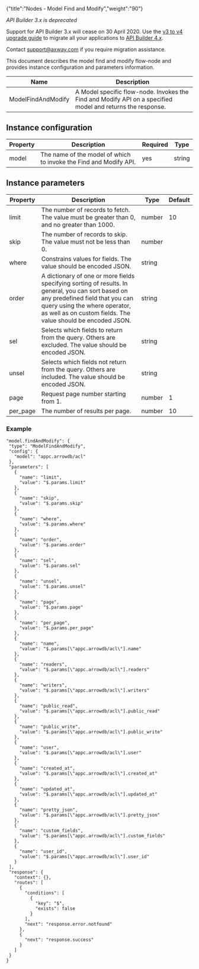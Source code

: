 {"title":"Nodes - Model Find and Modify","weight":"90"}

*API Builder 3.x is deprecated*

Support for API Builder 3.x will cease on 30 April 2020. Use the [v3 to v4 upgrade guide](https://docs.axway.com/bundle/API_Builder_4x_allOS_en/page/api_builder_v3_to_v4_upgrade_guide.html) to migrate all your applications to [API Builder 4.x](https://docs.axway.com/bundle/API_Builder_4x_allOS_en/page/api_builder_getting_started_guide.html).

Contact [support@axway.com](mailto:support@axway.com) if you require migration assistance.

This document describes the model find and modify flow-node and provides instance configuration and parameters information.

| Name | Description |
| --- | --- |
| ModelFindAndModify | A Model specific flow-node. Invokes the Find and Modify API on a specified model and returns the response. |

## Instance configuration

| Property | Description | Required | Type |
| --- | --- | --- | --- |
| model | The name of the model of which to invoke the Find and Modify API. | yes | string |

## Instance parameters

| Property | Description | Type | Default |
| --- | --- | --- | --- |
| limit | The number of records to fetch. The value must be greater than 0, and no greater than 1000. | number | 10 |
| skip | The number of records to skip. The value must not be less than 0. | number |  |
| where | Constrains values for fields. The value should be encoded JSON. | string |  |
| order | A dictionary of one or more fields specifying sorting of results. In general, you can sort based on any predefined field that you can query using the where operator, as well as on custom fields. The value should be encoded JSON. | string |  |
| sel | Selects which fields to return from the query. Others are excluded. The value should be encoded JSON. | string |  |
| unsel | Selects which fields not return from the query. Others are included. The value should be encoded JSON. | string |  |
| page | Request page number starting from 1. | number | 1 |
| per\_page | The number of results per page. | number | 10 |

### Example

```
"model.findAndModify": {
 "type": "ModelFindAndModify",
 "config": {
   "model": "appc.arrowdb/acl"
 },
 "parameters": [
   {
     "name": "limit",
     "value": "$.params.limit"
   },
   {
     "name": "skip",
     "value": "$.params.skip"
   },
   {
     "name": "where",
     "value": "$.params.where"
   },
   {
     "name": "order",
     "value": "$.params.order"
   },
   {
     "name": "sel",
     "value": "$.params.sel"
   },
   {
     "name": "unsel",
     "value": "$.params.unsel"
   },
   {
     "name": "page",
     "value": "$.params.page"
   },
   {
     "name": "per_page",
     "value": "$.params.per_page"
   },
   {
     "name": "name",
     "value": "$.params[\"appc.arrowdb/acl\"].name"
   },
   {
     "name": "readers",
     "value": "$.params[\"appc.arrowdb/acl\"].readers"
   },
   {
     "name": "writers",
     "value": "$.params[\"appc.arrowdb/acl\"].writers"
   },
   {
     "name": "public_read",
     "value": "$.params[\"appc.arrowdb/acl\"].public_read"
   },
   {
     "name": "public_write",
     "value": "$.params[\"appc.arrowdb/acl\"].public_write"
   },
   {
     "name": "user",
     "value": "$.params[\"appc.arrowdb/acl\"].user"
   },
   {
     "name": "created_at",
     "value": "$.params[\"appc.arrowdb/acl\"].created_at"
   },
   {
     "name": "updated_at",
     "value": "$.params[\"appc.arrowdb/acl\"].updated_at"
   },
   {
     "name": "pretty_json",
     "value": "$.params[\"appc.arrowdb/acl\"].pretty_json"
   },
   {
     "name": "custom_fields",
     "value": "$.params[\"appc.arrowdb/acl\"].custom_fields"
   },
   {
     "name": "user_id",
     "value": "$.params[\"appc.arrowdb/acl\"].user_id"
   }
 ],
 "response": {
   "context": {},
   "routes": [
     {
       "conditions": [
         {
           "key": "$",
           "exists": false
         }
       ],
       "next": "response.error.notfound"
     },
     {
       "next": "response.success"
     }
   ]
 }
}
```
